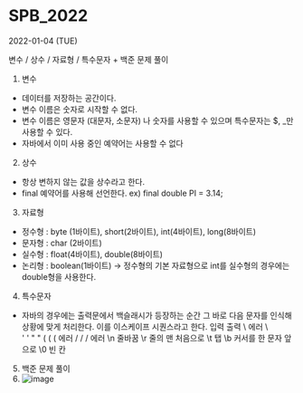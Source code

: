 # SPB_2022

2022-01-04 (TUE)

변수 / 상수 / 자료형 / 특수문자 + 백준 문제 풀이

1. 변수
- 데이터를 저장하는 공간이다.
- 변수 이름은 숫자로 시작할 수 없다.
- 변수 이름은 영문자 (대문자, 소문자) 나 숫자를 사용할 수 있으며 특수문자는 $, _만 사용할 수 있다.
- 자바에서 이미 사용 중인 예약어는 사용할 수 없다

2. 상수
- 항상 변하지 않는 값을 상수라고 한다.
- final 예약어를 사용해 선언한다. ex) final double PI = 3.14;

3. 자료형
- 정수형 : byte (1바이트), short(2바이트), int(4바이트), long(8바이트)
- 문자형 : char (2바이트)
- 실수형 : float(4바이트), double(8바이트)
- 논리형 : boolean(1바이트) 
-> 정수형의 기본 자료형으로 int를 실수형의 경우에는 double형을 사용한다.

4. 특수문자
- 자바의 경우에는 출력문에서 백슬래시가 등장하는 순간 그 바로 다음 문자를 인식해 상황에 맞게 처리한다. 이를 이스케이프 시퀀스라고 한다.
입력  출력
\	    에러
\\	  \
\'	  '
\"	  "
(	    (
\(	  에러
/	    /
\/	  에러
\n	  줄바꿈
\r	  줄의 맨 처음으로
\t	  탭
\b	  커서를 한 문자 앞으로 
\0	  빈 칸
 
 
 5. 백준 문제 풀이
 6. ![image](https://user-images.githubusercontent.com/87357541/148035761-6feebe1e-0f29-4061-8d80-3feb0b3d08e3.png)
